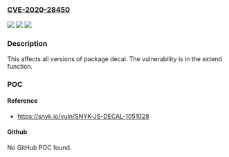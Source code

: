 ### [CVE-2020-28450](https://cve.mitre.org/cgi-bin/cvename.cgi?name=CVE-2020-28450)
![](https://img.shields.io/static/v1?label=Product&message=decal&color=blue)
![](https://img.shields.io/static/v1?label=Version&message=%3E%3D%200%20&color=brighgreen)
![](https://img.shields.io/static/v1?label=Vulnerability&message=Prototype%20Pollution&color=brighgreen)

### Description

This affects all versions of package decal. The vulnerability is in the extend function.

### POC

#### Reference
- https://snyk.io/vuln/SNYK-JS-DECAL-1051028

#### Github
No GitHub POC found.

